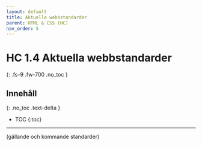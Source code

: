 ```yaml
---
layout: default
title: Aktuella webbstandarder
parent: HTML & CSS (HC)
nav_order: 5
---
```


# HC 1.4 Aktuella webbstandarder
{: .fs-9 .fw-700 .no_toc }

## Innehåll
{: .no_toc .text-delta }

- TOC
{:toc}

---

(gällande och kommande standarder)
